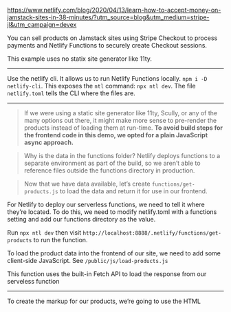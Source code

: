 https://www.netlify.com/blog/2020/04/13/learn-how-to-accept-money-on-jamstack-sites-in-38-minutes/?utm_source=blog&utm_medium=stripe-jl&utm_campaign=devex

You can sell products on Jamstack sites using Stripe Checkout to process payments and Netlify Functions to securely create Checkout sessions.

This example uses no statix site generator like 11ty.

-------------------

Use the netlify cli. It allows us to run Netlify Functions locally.
`npm i -D netlify-cli`. This exposes the `ntl` command: `npx ntl dev`. The file `netlify.toml` tells the CLI where the files are. 

--------------------

>  If we were using a static site generator like 11ty, Scully, or any of the many options out there, it might make more sense to pre-render the products instead of loading them at run-time. **To avoid build steps for the frontend code in this demo, we opted for a plain JavaScript async approach.**

> Why is the data in the functions folder? Netlify deploys functions to a separate environment as part of the build, so we aren’t able to reference files outside the functions directory in production.

> Now that we have data available, let’s create `functions/get-products.js` to load the data and return it for use in our frontend.

For Netlify to deploy our serverless functions, we need to tell it where they’re located. To do this, we need to modify netlify.toml with a functions setting and add our functions directory as the value.

Run `npx ntl dev` then visit `http://localhost:8888/.netlify/functions/get-products` to run the function.

To load the product data into the frontend of our site, we need to add some client-side JavaScript. See `/public/js/load-products.js`

This function uses the built-in Fetch API to load the response from our serveless function

------------------------------

To create the markup for our products, we’re going to use the HTML <template> tag. We can define product markup in a component-like fashion.

----------------------------

todo:

## Connect to Netlify and set up automatic deployments using the Netlify CLI
Create a new Netlify site using the command line: `ntl init`

Open netlify dashboard: `ntl open`
Open the site: `ntl open:site`

## env variables
third-party API tokens and secret things

the publishable key and the secret key for our Stripe account


